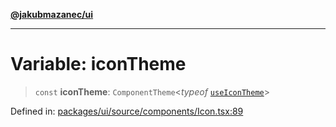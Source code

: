 [**@jakubmazanec/ui**](../README.md)

---

# Variable: iconTheme

> `const` **iconTheme**: `ComponentTheme`\<_typeof_ [`useIconTheme`](../functions/useIconTheme.md)\>

Defined in:
[packages/ui/source/components/Icon.tsx:89](https://github.com/jakubmazanec/tools/blob/797379ce98752dc838b82c8398e04d90c58ce9e7/packages/ui/source/components/Icon.tsx#L89)

